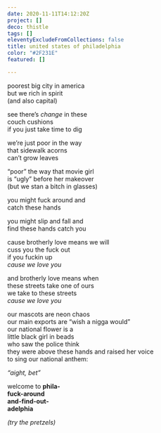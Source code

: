 ```yaml
---
date: 2020-11-11T14:12:20Z
project: []
deco: thistle
tags: []
eleventyExcludeFromCollections: false
title: united states of philadelphia
color: "#2F231E"
featured: []

---
```

poorest big city in america  
but we rich in spirit  
(and also capital)  

see there’s *change* in these  
couch cushions  
if you just take time to dig  

we’re just poor in the way  
that sidewalk acorns  
can’t grow leaves  

“poor” the way that movie girl  
is “ugly” before her makeover  
(but we stan a bitch in glasses)

you might fuck around and  
catch these hands  




you might slip and fall and  
find these hands catch you  

cause brotherly love means we will  
cuss you the fuck out  
if you fuckin up  
*cause we love you*  

and brotherly love means when  
these streets take one of ours  
we take to these streets  
*cause we love you*  

our mascots are neon chaos  
our main exports are “wish a nigga would”  
our national flower is a  
little black girl in beads  
who saw the police think  
they were above these hands
and raised her voice  
to sing our national anthem:

*“aight, bet”*


welcome to
**phila-  
fuck-around  
and-find-out-  
adelphia**

*(try the pretzels)*
